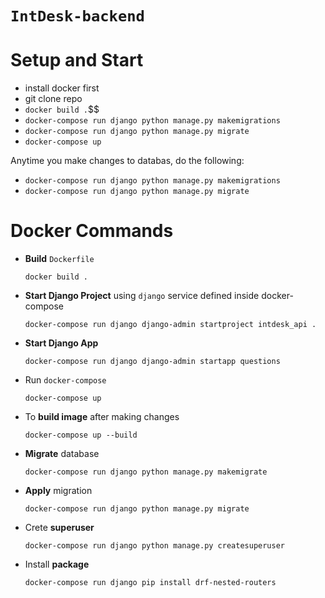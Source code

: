 # **`IntDesk-backend`**

# Setup and Start

- install docker first
- git clone repo
- `docker build .`$$
- `docker-compose run django python manage.py makemigrations`
- `docker-compose run django python manage.py migrate`
- `docker-compose up`


Anytime you make changes to databas, do the following:
- `docker-compose run django python manage.py makemigrations`
- `docker-compose run django python manage.py migrate`

# Docker Commands
 
- **Build** `Dockerfile` 
  
    `docker build .`

- **Start Django Project** using `django` service defined inside docker-compose
  
    `docker-compose run django django-admin startproject intdesk_api .`

- **Start Django App**
  
    `docker-compose run django django-admin startapp questions`

- Run `docker-compose`
  
    `docker-compose up`

- To **build image** after making changes 

    `docker-compose up --build`

- **Migrate** database 

    `docker-compose run django python manage.py makemigrate`

- **Apply** migration

    `docker-compose run django python manage.py migrate`

- Crete **superuser** 

    `docker-compose run django python manage.py createsuperuser`

- Install **package**

    `docker-compose run django pip install drf-nested-routers`
